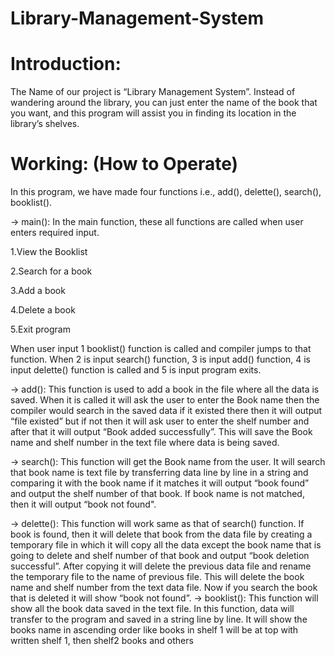 # Library-Management-System

# Introduction:
The Name of our project is “Library Management System”. Instead of wandering around the library, you 
can just enter the name of the book that you want, and this program will assist you in finding its location 
in the library’s shelves.
# Working: (How to Operate)
In this program, we have made four functions i.e., add(), delette(), search(), booklist().

-> main():
In the main function, these all functions are called when user enters required input.

1.View the Booklist

2.Search for a book

3.Add a book

4.Delete a book

5.Exit program

When user input 1 booklist() function is called and compiler jumps to that function. When 2 is input 
search() function, 3 is input add() function, 4 is input delette() function is called and 5 is input program 
exits.

-> add():
This function is used to add a book in the file where all the data is saved. When it is called it will ask the 
user to enter the Book name then the compiler would search in the saved data if it existed there then it 
will output “file existed” but if not then it will ask user to enter the shelf number and after that it will 
output “Book added successfully”. This will save the Book name and shelf number in the text file where 
data is being saved.

-> search():
This function will get the Book name from the user. It will search that book name is text file by 
transferring data line by line in a string and comparing it with the book name if it matches it will output 
“book found” and output the shelf number of that book. If book name is not matched, then it will output “book not found".

-> delette():
This function will work same as that of search() function. If book is found, then it will delete that book 
from the data file by creating a temporary file in which it will copy all the data except the book name that 
is going to delete and shelf number of that book and output “book deletion successful”. After copying it 
will delete the previous data file and rename the temporary file to the name of previous file. This will 
delete the book name and shelf number from the text data file. Now if you search the book that is deleted 
it will show “book not found”.
-> booklist():
This function will show all the book data saved in the text file. In this function, data will transfer to the 
program and saved in a string line by line. It will show the books name in ascending order like books in 
shelf 1 will be at top with written shelf 1, then shelf2 books and others
